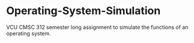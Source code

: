 # Operating-System-Simulation
VCU CMSC 312 semester long assignment to simulate the functions of an operating system.
